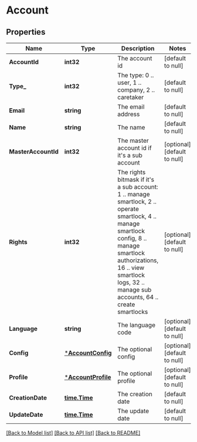 # Account

## Properties
Name | Type | Description | Notes
------------ | ------------- | ------------- | -------------
**AccountId** | **int32** | The account id | [default to null]
**Type_** | **int32** | The type: 0 .. user, 1 .. company, 2 .. caretaker | [default to null]
**Email** | **string** | The email address | [default to null]
**Name** | **string** | The name | [default to null]
**MasterAccountId** | **int32** | The master account id if it&#39;s a sub account | [optional] [default to null]
**Rights** | **int32** | The rights bitmask if it&#39;s a sub account: 1 .. manage smartlock, 2 .. operate smartlock, 4 .. manage smartlock config, 8 .. manage smartlock authorizations, 16 .. view smartlock logs, 32 .. manage sub accounts, 64 .. create smartlocks | [optional] [default to null]
**Language** | **string** | The language code | [optional] [default to null]
**Config** | [***AccountConfig**](Account.Config.md) | The optional config | [optional] [default to null]
**Profile** | [***AccountProfile**](Account.Profile.md) | The optional profile | [optional] [default to null]
**CreationDate** | [**time.Time**](time.Time.md) | The creation date | [default to null]
**UpdateDate** | [**time.Time**](time.Time.md) | The update date | [default to null]

[[Back to Model list]](../README.md#documentation-for-models) [[Back to API list]](../README.md#documentation-for-api-endpoints) [[Back to README]](../README.md)


